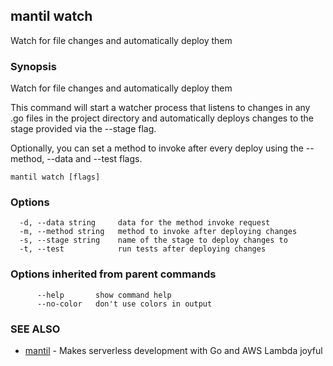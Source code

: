 ## mantil watch

Watch for file changes and automatically deploy them

### Synopsis

Watch for file changes and automatically deploy them

This command will start a watcher process that listens to changes in any .go files in the project directory
and automatically deploys changes to the stage provided via the --stage flag.

Optionally, you can set a method to invoke after every deploy using the --method, --data and --test flags.

```
mantil watch [flags]
```

### Options

```
  -d, --data string     data for the method invoke request
  -m, --method string   method to invoke after deploying changes
  -s, --stage string    name of the stage to deploy changes to
  -t, --test            run tests after deploying changes
```

### Options inherited from parent commands

```
      --help       show command help
      --no-color   don't use colors in output
```

### SEE ALSO

* [mantil](mantil.md)	 - Makes serverless development with Go and AWS Lambda joyful

